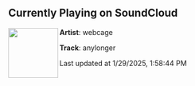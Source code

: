 ## Currently Playing on SoundCloud

[<img align="left" width="100" src="https://i1.sndcdn.com/artworks-jMt9izx4AbZdp3dl-IFTU9Q-t500x500.png">](https://soundcloud.com/webcage/anylonger)

**Artist**: webcage 

**Track**: anylonger

Last updated at 1/29/2025, 1:58:44 PM
